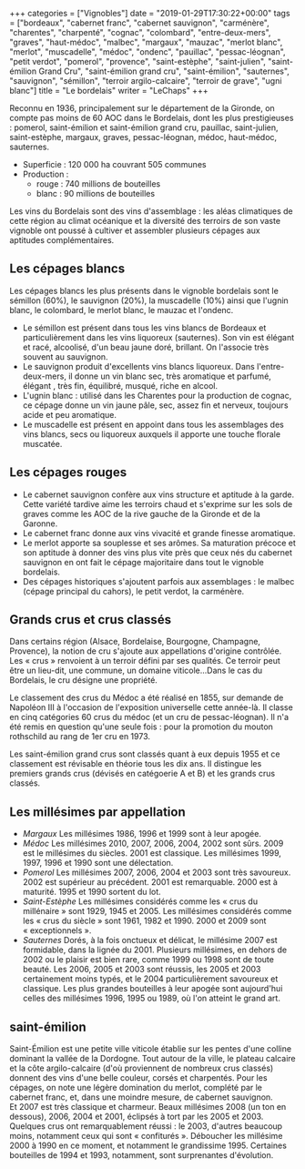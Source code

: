 +++
categories = ["Vignobles"]
date = "2019-01-29T17:30:22+00:00"
tags = ["bordeaux", "cabernet franc", "cabernet sauvignon", "carménère", "charentes", "charpenté", "cognac", "colombard", "entre-deux-mers", "graves", "haut-médoc", "malbec", "margaux", "mauzac", "merlot blanc", "merlot", "muscadelle", "médoc", "ondenc", "pauillac", "pessac-léognan", "petit verdot", "pomerol", "provence", "saint-estèphe", "saint-julien", "saint-émilion Grand Cru", "saint-émilion grand cru", "saint-émilion", "sauternes", "sauvignon", "sémillon", "terroir argilo-calcaire", "terroir de grave", "ugni blanc"] 
title = "Le bordelais"
writer = "LeChaps"
+++

Reconnu en 1936, principalement sur le département de la Gironde, on compte pas moins de 60 AOC dans le Bordelais, dont les plus prestigieuses : pomerol, saint-émilion et saint-émilion grand cru, pauillac, saint-julien, saint-estèphe, margaux, graves, pessac-léognan, médoc, haut-médoc, sauternes.

* Superficie : 120 000 ha couvrant 505 communes
* Production :
  * rouge : 740 millions de bouteilles
  * blanc : 90 millions de bouteilles

Les vins du Bordelais sont des vins d'assemblage : les aléas climatiques de cette région au climat océanique et la diversité des terroirs de son vaste vignoble ont poussé à cultiver et assembler plusieurs cépages aux aptitudes complémentaires.

## Les cépages blancs

Les cépages blancs les plus présents dans le vignoble bordelais sont le sémillon (60%), le sauvignon (20%), la muscadelle (10%) ainsi que l'ugnin blanc, le colombard, le merlot blanc, le mauzac et l'ondenc.

* Le sémillon est présent dans tous les vins blancs de Bordeaux et particulièrement dans les vins liquoreux (sauternes). Son vin est élégant et racé, alcoolisé, d'un beau jaune doré, brillant. On l'associe très souvent au sauvignon.
* Le sauvignon produit d'excellents vins blancs liquoreux. Dans l'entre-deux-mers, il donne un vin blanc sec, très aromatique et parfumé, élégant , très fin, équilibré, musqué, riche en alcool.
* L'ugnin blanc : utilisé dans les Charentes pour la production de cognac, ce cépage donne un vin jaune pâle, sec, assez fin et nerveux, toujours acide et peu aromatique.
* Le muscadelle est présent en appoint dans tous les assemblages des vins blancs, secs ou liquoreux auxquels il apporte une touche florale muscatée.

## Les cépages rouges

* Le cabernet sauvignon confère aux vins structure et aptitude à la garde. Cette variété tardive aime les terroirs chaud et s'exprime sur les sols de graves comme les AOC de la rive gauche de la Gironde et de la Garonne.
* Le cabernet franc donne aux vins vivacité et grande finesse aromatique.
* Le merlot apporte sa souplesse et ses arômes. Sa maturation précoce et son aptitude à donner des vins plus vite près que ceux nés du cabernet sauvignon en ont fait le cépage majoritaire dans tout le vignoble bordelais.
* Des cépages historiques s'ajoutent parfois aux assemblages : le malbec (cépage principal du cahors), le petit verdot, la carménère.

## Grands crus et crus classés

Dans certains région (Alsace, Bordelaise, Bourgogne, Champagne, Provence), la notion de cru s'ajoute aux appellations d'origine contrôlée. Les « crus » renvoient à un terroir défini par ses qualités. Ce terroir peut être un lieu-dit, une commune, un domaine viticole...Dans le cas du Bordelais, le cru désigne une propriété.  

Le classement des crus du Médoc a été réalisé en 1855, sur demande de Napoléon III à l'occasion de l'exposition universelle cette année-là. Il classe en cinq catégories 60 crus du médoc (et un cru de pessac-léognan). Il n'a été remis en question qu'une seule fois : pour la promotion du mouton rothschild au rang de 1er cru en 1973.  

Les saint-émilion grand crus sont classés quant à eux depuis 1955 et ce classement est révisable en théorie tous les dix ans. Il distingue les premiers grands crus (dévisés en catégoerie A et B) et les grands crus classés.

## Les millésimes par appellation
  
* _Margaux_
Les millésimes 1986, 1996 et 1999 sont à leur apogée.
* _Médoc_
Les millésimes 2010, 2007, 2006, 2004, 2002 sont sûrs. 2009 est le millésimes du siècles. 2001 est classique. Les millésimes 1999, 1997, 1996 et 1990 sont une délectation.
* _Pomerol_
Les millésimes 2007, 2006, 2004 et 2003 sont très savoureux. 2002 est supérieur au précédent. 2001 est remarquable. 2000 est à maturité. 1995 et 1990 sortent du lot.
* _Saint-Estèphe_
Les millésimes considérés comme les « crus du millénaire » sont 1929, 1945 et 2005. Les millésimes considérés comme les « crus du siècle » sont 1961, 1982 et 1990. 2000 et 2009 sont « exceptionnels ».
* _Sauternes_
Dorés, à la fois onctueux et délicat, le millésime 2007 est formidable, dans la lignée du 2001. Plusieurs millésimes, en dehors de 2002 ou le plaisir est bien rare, comme 1999 ou 1998 sont de toute beauté. Les 2006, 2005 et 2003 sont réussis, les 2005 et 2003 certainement moins typés, et le 2004 particulièrement savoureux et classique. Les plus grandes bouteilles à leur apogée sont aujourd'hui celles des millésimes 1996, 1995 ou 1989, où l'on atteint le grand art.

## saint-émilion

Saint-Émilion est une petite ville viticole établie sur les pentes d'une colline dominant la vallée de la Dordogne. Tout autour de la ville, le plateau calcaire et la côte argilo-calcaire (d'où proviennent de nombreux crus classés) donnent des vins d'une belle couleur, corsés et charpentés. Pour les cépages, on note une légère domination du merlot, complété par le cabernet franc, et, dans une moindre mesure, de cabernet sauvignon.  
Et 2007 est très classique et charmeur. Beaux millésimes 2008 (un ton en dessous), 2006, 2004 et 2001, éclipsés à tort par les 2005 et 2003. Quelques crus ont remarquablement réussi : le 2003, d'autres beaucoup moins, notamment ceux qui sont « confiturés ». Déboucher les millésime 2000 à 1990 en ce moment, et notamment le grandissime 1995. Certaines bouteilles de 1994 et 1993, notamment, sont surprenantes d'évolution.

